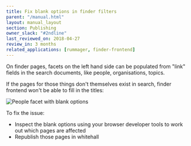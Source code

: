 ```yaml
---
title: Fix blank options in finder filters
parent: "/manual.html"
layout: manual_layout
section: Publishing
owner_slack: "#2ndline"
last_reviewed_on: 2018-04-27
review_in: 3 months
related_applications: [rummager, finder-frontend]
---
```


On finder pages, facets on the left hand side can be populated from "link"
fields in the search documents, like people, organisations, topics.

If the pages for those things don't themselves exist in search, finder frontend
won't be able to fill in the titles:

![People facet with blank options](/images/blank-facets.png)

To fix the issue:

- Inspect the blank options using your browser developer tools to work out which
  pages are affected
- Republish those pages in whitehall

[finder-frontend-smokey]: https://github.com/alphagov/smokey/blob/master/features/finder_frontend.feature

